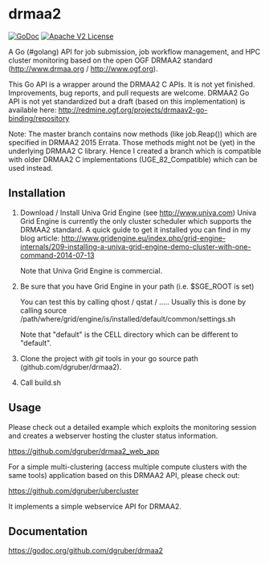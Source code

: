 drmaa2
======
[![GoDoc](http://img.shields.io/badge/godoc-reference-blue.svg)](http://godoc.org/github.com/dgruber/drmaa2)
[![Apache V2 License](http://img.shields.io/badge/license-Apache%20V2-blue.svg)](https://raw.githubusercontent.com/dgruber/drmaa2/master/COPYING)

A Go (#golang) API for job submission, job workflow management, and HPC cluster monitoring based on the open OGF DRMAA2 standard (http://www.drmaa.org / http://www.ogf.org).

This Go API is a wrapper around the DRMAA2 C APIs. It is not yet finished. Improvements, bug reports, and pull requests are welcome. DRMAA2 Go API is not yet standardized but a draft (based on this implementation) is available here: http://redmine.ogf.org/projects/drmaav2-go-binding/repository

Note: The master branch contains now methods (like job.Reap()) which are specified in DRMAA2 2015 Errata.
Those methods might not be (yet) in the underlying DRMAA2 C library. Hence I created a branch which is 
compatible with older DRMAA2 C implementations (UGE_82_Compatible) which can be used instead.

## Installation

1. Download / Install Univa Grid Engine (see http://www.univa.com)
   Univa Grid Engine is currently the only cluster scheduler which supports
   the DRMAA2 standard. A quick guide to get it installed you can find in 
   my blog article: 
   http://www.gridengine.eu/index.php/grid-engine-internals/209-installing-a-univa-grid-engine-demo-cluster-with-one-command-2014-07-13

   Note that Univa Grid Engine is commercial.

2. Be sure that you have Grid Engine in your path (i.e. $SGE_ROOT is set)

   You can test this by calling qhost / qstat / .....
   Usually this is done by calling
    source /path/where/grid/engine/is/installed/default/common/settings.sh

   Note that "default" is the CELL directory which can be different to "default".

3. Clone the project with *git* tools in your go source path (github.com/dgruber/drmaa2).

4. Call 
    build.sh

## Usage

Please check out a detailed example which exploits the monitoring session and creates a
webserver hosting the cluster status information.

https://github.com/dgruber/drmaa2_web_app

For a simple multi-clustering (access multiple compute clusters with the same tools) application
based on this DRMAA2 API, please check out:

https://github.com/dgruber/ubercluster

It implements a simple webservice API for DRMAA2.

## Documentation

https://godoc.org/github.com/dgruber/drmaa2

